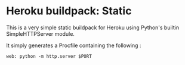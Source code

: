 Heroku buildpack: Static
=======================

This is a very simple static buildpack for Heroku using Python's builtin SimpleHTTPServer module.

It simply generates a Procfile containing the following :

    web: python -m http.server $PORT
